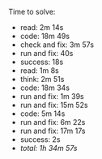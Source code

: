 Time to solve:

- read: 2m 14s
- code: 18m 49s
- check and fix: 3m 57s
- run and fix: 40s
- success: 18s
- read: 1m 8s
- think: 2m 51s
- code: 18m 34s
- run and fix: 1m 39s
- run and fix: 15m 52s
- code: 5m 14s
- run and fix: 6m 22s
- run and fix: 17m 17s
- success: 2s
- _total: 1h 34m 57s_
